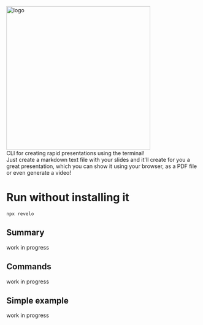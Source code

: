 <img width="375" alt="logo" src="https://user-images.githubusercontent.com/57605485/167906263-89ae1d2f-29b1-4c5b-89da-e755077144c2.png"><br/>
CLI for creating rapid presentations using the terminal!<br/>
Just create a markdown text file with your slides and it'll create for you a great presentation, which you can show it using your browser, as a PDF file or even generate a video!

# Run without installing it
```terminal
npx revelo
```

## Summary
work in progress

## Commands
work in progress

## Simple example
work in progress
